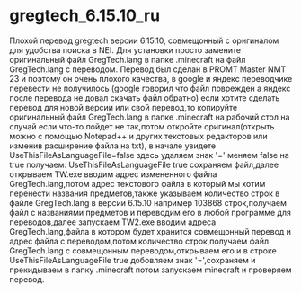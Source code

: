 # gregtech_6.15.10_ru
Плохой перевод gregtech версии 6.15.10, совмещонный с оригиналом для удобства поиска в NEI.
Для установки просто замените оригинальный файл GregTech.lang в папке .minecraft на файл GregTech.lang с переводом.
Перевод был сделан в PROMT Master NMT 23 и поэтому он очень плохого качества, в google и яндекс переводчике перевести не получилось (google говорил что файл поврежден а яндекс после перевода не довал скачать файл обратно)
если хотите сделать перевод для новой версии или свой перевод,то копируйте оригинальный файл GregTech.lang в папке .minecraft на рабочий стол на случай если что-то пойдет не так,потом откройте оригинал(открыть можно с помощью Notepad++ и других текстовых редакторов или изменив расширение файла на txt), в начале увидете UseThisFileAsLanguageFile=false здесь удаляем знак '=' меняем false на true получаем: UseThisFileAsLanguageFile true сохраняем файл,далее открываем TW.exe вводим адрес измененного файла GregTech.lang,потом адрес текстового файла в который мы хотим перенести названия предметов,также указываем количество строк в файле GregTech.lang в версии 6.15.10 например 103868 строк,получаем файл с названиями предметов и переводим его в любой программе для переводов,далее запускаем TW2.exe вводим адреса GregTech.lang,файла в котором будет хранится совмещонный перевод и адрес файла с переводом,потом количество строк,получаем файл GregTech.lang с совмещонным переводом,открываем его и в строке UseThisFileAsLanguageFile true добовляем знак '=',сохраняем и прекидываем в папку .minecraft потом запускаем minecraft и проверяем перевод.

